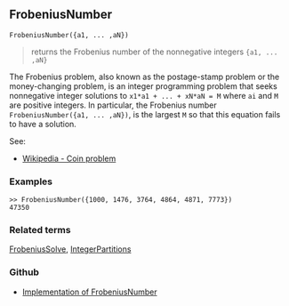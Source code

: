 ## FrobeniusNumber

```
FrobeniusNumber({a1, ... ,aN})
```

> returns the Frobenius number of the nonnegative integers `{a1, ... ,aN}`

The Frobenius problem, also known as the postage-stamp problem or the money-changing problem, is an integer programming problem that seeks nonnegative integer solutions to `x1*a1 + ... + xN*aN = M` where `ai` and `M` are positive integers.
In particular, the Frobenius number `FrobeniusNumber({a1, ... ,aN})`, is the largest `M` so that this equation fails to have a solution.

See: 
* [Wikipedia - Coin problem](https://en.wikipedia.org/wiki/Coin_problem)

### Examples

```
>> FrobeniusNumber({1000, 1476, 3764, 4864, 4871, 7773})
47350
```


### Related terms 
[FrobeniusSolve](FrobeniusSolve.md), [IntegerPartitions](IntegerPartitions.md) 

### Github

* [Implementation of FrobeniusNumber](https://github.com/axkr/symja_android_library/blob/master/symja_android_library/matheclipse-core/src/main/java/org/matheclipse/core/builtin/NumberTheory.java#L2696) 
